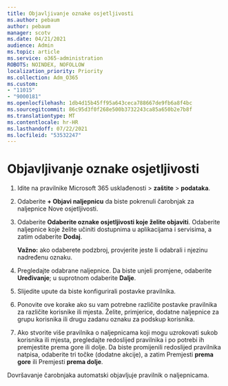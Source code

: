 ```yaml
---
title: Objavljivanje oznake osjetljivosti
ms.author: pebaum
author: pebaum
manager: scotv
ms.date: 04/21/2021
audience: Admin
ms.topic: article
ms.service: o365-administration
ROBOTS: NOINDEX, NOFOLLOW
localization_priority: Priority
ms.collection: Adm_O365
ms.custom:
- "11015"
- "9000181"
ms.openlocfilehash: 1db4d15b45ff95a643ceca788667de9fb6a8f4bc
ms.sourcegitcommit: 86c95d3f0f268e500b3732243ca85a650b2e7b8f
ms.translationtype: MT
ms.contentlocale: hr-HR
ms.lasthandoff: 07/22/2021
ms.locfileid: "53532247"
---
```

# <a name="how-to-publish-a-sensitivity-label"></a>Objavljivanje oznake osjetljivosti

1. Idite na pravilnike Microsoft 365 usklađenosti > **zaštite**  >  **podataka**.

1. Odaberite **+ Objavi naljepnicu** da biste pokrenuli čarobnjak za naljepnice Nove osjetljivosti.

1. Odaberite **Odaberite oznake osjetljivosti koje želite objaviti**. Odaberite naljepnice koje želite učiniti dostupnima u aplikacijama i servisima, a zatim odaberite **Dodaj**.

    **Važno:** ako odaberete podzbroj, provjerite jeste li odabrali i njezinu nadređenu oznaku.

1. Pregledajte odabrane naljepnice. Da biste unjeli promjene, odaberite **Uređivanje**; u suprotnom odaberite **Dalje**.

1. Slijedite upute da biste konfigurirali postavke pravilnika.

1. Ponovite ove korake ako su vam potrebne različite postavke pravilnika za različite korisnike ili mjesta. Želite, primjerice, dodatne naljepnice za grupu korisnika ili drugu zadanu oznaku za podskup korisnika.

1. Ako stvorite više pravilnika o naljepnicama koji mogu uzrokovati sukob korisnika ili mjesta, pregledajte redoslijed pravilnika i po potrebi ih premjestite prema gore ili dolje. Da biste promijenili redoslijed pravilnika natpisa, odaberite tri točke (dodatne akcije), a zatim Premjesti **prema gore** ili Premjesti **prema dolje**.

Dovršavanje čarobnjaka automatski objavljuje pravilnik o naljepnicama.